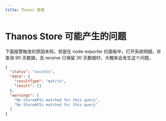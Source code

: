 ```yaml
---
title: Thanos 管理
---
```


# Thanos Store 可能产生的问题

下面报警触发的原因未知，但是在 node-exporter 的面板中，打开系统明细，并查询 90 天数据，且 receive 只保留 30 天数据时，大概率会发生这个问题。

```json
{
  "status": "success",
  "data": {
    "resultType": "matrix",
    "result": []
  },
  "warnings": [
    "No StoreAPIs matched for this query",
    "No StoreAPIs matched for this query"
  ]
}
```
